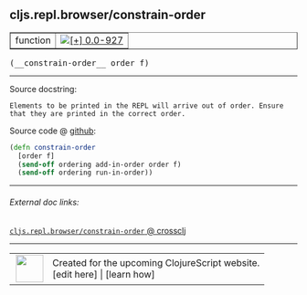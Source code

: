 ## cljs.repl.browser/constrain-order



 <table border="1">
<tr>
<td>function</td>
<td><a href="https://github.com/cljsinfo/cljs-api-docs/tree/0.0-927"><img valign="middle" alt="[+] 0.0-927" title="Added in 0.0-927" src="https://img.shields.io/badge/+-0.0--927-lightgrey.svg"></a> </td>
</tr>
</table>


 <samp>
(__constrain-order__ order f)<br>
</samp>

---





Source docstring:

```
Elements to be printed in the REPL will arrive out of order. Ensure
that they are printed in the correct order.
```


Source code @ [github](https://github.com/clojure/clojurescript/blob/r1443/src/clj/cljs/repl/browser.clj#L232-L237):

```clj
(defn constrain-order
  [order f]
  (send-off ordering add-in-order order f)
  (send-off ordering run-in-order))
```

<!--
Repo - tag - source tree - lines:

 <pre>
clojurescript @ r1443
└── src
    └── clj
        └── cljs
            └── repl
                └── <ins>[browser.clj:232-237](https://github.com/clojure/clojurescript/blob/r1443/src/clj/cljs/repl/browser.clj#L232-L237)</ins>
</pre>

-->

---



###### External doc links:

[`cljs.repl.browser/constrain-order` @ crossclj](http://crossclj.info/fun/cljs.repl.browser/constrain-order.html)<br>

---

 <table>
<tr><td>
<img valign="middle" align="right" width="48px" src="http://i.imgur.com/Hi20huC.png">
</td><td>
Created for the upcoming ClojureScript website.<br>
[edit here] | [learn how]
</td></tr></table>

[edit here]:https://github.com/cljsinfo/cljs-api-docs/blob/master/cljsdoc/cljs.repl.browser/constrain-order.cljsdoc
[learn how]:https://github.com/cljsinfo/cljs-api-docs/wiki/cljsdoc-files

<!--

This information was too distracting to show to readers, but I'll leave it
commented here since it is helpful to:

- pretty-print the data used to generate this document
- and show how to retrieve that data



The API data for this symbol:

```clj
{:ns "cljs.repl.browser",
 :name "constrain-order",
 :signature ["[order f]"],
 :history [["+" "0.0-927"]],
 :type "function",
 :full-name-encode "cljs.repl.browser/constrain-order",
 :source {:code "(defn constrain-order\n  [order f]\n  (send-off ordering add-in-order order f)\n  (send-off ordering run-in-order))",
          :title "Source code",
          :repo "clojurescript",
          :tag "r1443",
          :filename "src/clj/cljs/repl/browser.clj",
          :lines [232 237]},
 :full-name "cljs.repl.browser/constrain-order",
 :docstring "Elements to be printed in the REPL will arrive out of order. Ensure\nthat they are printed in the correct order."}

```

Retrieve the API data for this symbol:

```clj
;; from Clojure REPL
(require '[clojure.edn :as edn])
(-> (slurp "https://raw.githubusercontent.com/cljsinfo/cljs-api-docs/catalog/cljs-api.edn")
    (edn/read-string)
    (get-in [:symbols "cljs.repl.browser/constrain-order"]))
```

-->
